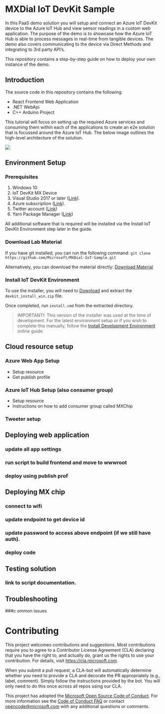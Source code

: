# MXDial IoT DevKit Sample

In this PaaS demo solution you will setup and connect an Azure IoT DevKit device to the Azure IoT Hub and view sensor readings in a custom web application. The purpose of the demo is to showcase how the Azure IoT Hub is able to process messages in real-time from tangible devices. The demo also covers communicating to the device via Direct Methods and integrating to 3rd party API’s.

This repository contains a step-by-step guide on how to deploy your own instance of the demo. 

## Introduction

The source code in this repository contains the following:
* React Frontend Web Application
* .NET WebApi
* C++ Arduino Project

This tutorial will focus on setting up the required Azure services and consuming them within each of the applications to create an e2e solution that is focussed around the Azure IoT Hub. The below image outlines the high-level architecture of the solution.

![](https://devkitfiles.blob.core.windows.net/github/paas-arch.png)

## Environment Setup
### Prerequisites 
1. Windows 10
1. IoT DevKit MX Device
1. Visual Studio 2017 or later ([Link](https://visualstudio.microsoft.com/)).
1. Azure subscription ([Link](https://azure.microsoft.com/en-us/free/)).
1. Twitter account ([Link](https://twitter.com/i/flow/signup))
1. Yarn Package Manager ([Link](https://yarnpkg.com/en/docs/install#windows-stable))

All additional software that is required will be installed via the Install IoT DevKit Environment step later in the guide.

### Download Lab Material

If you have git installed, you can run the following command: `git clone https://github.com/Microsoft/MXDial-IoT-Sample.git`

Alternatively, you can download the material directly: [Download Material](https://github.com/Microsoft/MXDial-IoT-Sample/archive/master.zip)

### Install IoT DevKit Environment

To use the installer, you will need to [Download](https://devkitfiles.blob.core.windows.net/github/devkit_) and extract the `devkit_install_win.zip` file. 

Once completed, run `install.cmd` from the extracted directory.

>IMPORTANT!: This version of the installer was used at the time of development. For the latest environment setup or if you wish to complete this manually, follow the [Install Development Environment](https://microsoft.github.io/azure-iot-developer-kit/docs/get-started/#install-development-environment) online guide.


## Cloud resource setup
### Azure Web App Setup 
* Setup resource
* Get publish profile
### Azure IoT Hub Setup (also consumer group)
* Setup resource 
* instructions on how to add consumer group called MXChip
### Tweeter setup

## Deploying web application
### update all app settings
### run script to build frontend and move to wwwroot
### deploy using publish prof

## Deploying MX chip 
### connect to wifi
### update endpoint to get device id
### update password to access above endpoint (if we still have auth).
### deploy code

## Testing solution
### link to script documentation.

## Troubleshooting
###c ommon issues






# Contributing

This project welcomes contributions and suggestions.  Most contributions require you to agree to a
Contributor License Agreement (CLA) declaring that you have the right to, and actually do, grant us
the rights to use your contribution. For details, visit https://cla.microsoft.com.

When you submit a pull request, a CLA-bot will automatically determine whether you need to provide
a CLA and decorate the PR appropriately (e.g., label, comment). Simply follow the instructions
provided by the bot. You will only need to do this once across all repos using our CLA.

This project has adopted the [Microsoft Open Source Code of Conduct](https://opensource.microsoft.com/codeofconduct/).
For more information see the [Code of Conduct FAQ](https://opensource.microsoft.com/codeofconduct/faq/) or
contact [opencode@microsoft.com](mailto:opencode@microsoft.com) with any additional questions or comments.
